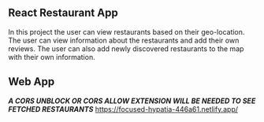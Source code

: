 
## React Restaurant App 

In this project the user can view restaurants based on their geo-location. The user can view information about the restaurants and add their own reviews. The user can also add newly discovered restaurants to the map with their own information. 

## Web App

***A CORS UNBLOCK OR CORS ALLOW EXTENSION WILL BE NEEDED TO SEE FETCHED RESTAURANTS***
<https://focused-hypatia-446a61.netlify.app/>
